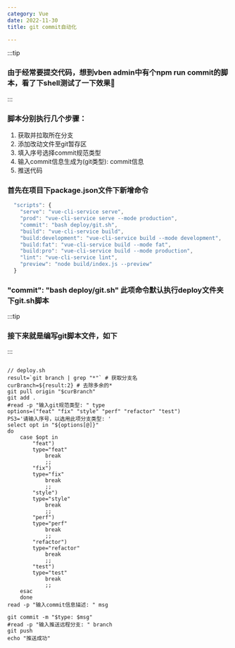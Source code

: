 ```yaml
---
category: Vue
date: 2022-11-30
title: git commit自动化

---
```

:::tip
### 由于经常要提交代码，想到vben admin中有个npm run commit的脚本，看了下shell测试了一下效果:thinking:
:::
### 脚本分别执行几个步骤：
1. 获取并拉取所在分支
2. 添加改动文件至git暂存区
3. 填入序号选择commit规范类型
4. 输入commit信息生成为(git类型): commit信息
5. 推送代码
### 首先在项目下package.json文件下新增命令
```js
  "scripts": {
    "serve": "vue-cli-service serve",
    "prod": "vue-cli-service serve --mode production",
    "commit": "bash deploy/git.sh",
    "build": "vue-cli-service build",
    "build:development": "vue-cli-service build --mode development",
    "build:fat": "vue-cli-service build --mode fat",
    "build:pro": "vue-cli-service build --mode production",
    "lint": "vue-cli-service lint",
    "preview": "node build/index.js --preview"
  }

```
### "commit": "bash deploy/git.sh" 此项命令默认执行deploy文件夹下git.sh脚本
:::tip
### 接下来就是编写git脚本文件，如下
:::
```shell

// deploy.sh
result=`git branch | grep "*"` # 获取分支名
curBranch=${result:2} # 去除多余的*
git pull origin "$curBranch"
git add .
#read -p "输入git规范类型: " type
options=("feat" "fix" "style" "perf" "refactor" "test")
PS3='请输入序号，以选用此项分支类型: '
select opt in "${options[@]}"
do
    case $opt in
        "feat")
        type="feat"
            break
            ;;
        "fix")
        type="fix"
            break
            ;;
        "style")
        type="style"
            break
            ;;
        "perf")
        type="perf"
            break
            ;;
        "refactor")
        type="refactor"
            break
            ;;
        "test")
        type="test"
            break
            ;;
    esac
    done
read -p "输入commit信息描述: " msg

git commit -m "$type: $msg"
#read -p "输入推送远程分支: " branch
git push
echo "推送成功"

```
